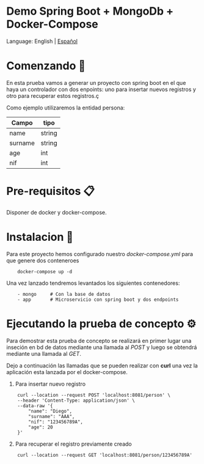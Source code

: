 # Demo Spring Boot + MongoDb + Docker-Compose

Language: English | [Español](docs/README.es-ES.md)

# Comenzando 🚀
En esta prueba vamos a generar un proyecto con spring boot en el que haya un controlador con dos enpoints: uno para insertar nuevos registros y otro para recuperar estos registros.ç

Como ejemplo utilizaremos la entidad persona: 

| Campo | tipo |
| -- | -- |
| name | string |
| surname | string |
| age | int |
| nif | int |

# Pre-requisitos 📋
Disponer de docker y docker-compose.

# Instalacion 🔧
Para este proyecto hemos configurado nuestro *docker-compose.yml* para que genere dos conteneroes 

```
    docker-compose up -d
```

Una vez lanzado tendremos levantados los siguientes contenedores:


````
    - mongo     # Con la base de datos
    - app       # Microservicio con spring boot y dos endpoints
```` 

# Ejecutando la prueba de concepto ⚙️
Para demostrar esta prueba de concepto se realizará en primer lugar una inseción en bd de datos mediante una llamada al *POST* 
y luego se obtendrá mediante una llamada al *GET*.

Dejo a continuación las llamadas que se pueden realizar con **curl** una vez la aplicación esta lanzada por el docker-compose.

1. Para insertar nuevo registro
```
    curl --location --request POST 'localhost:8081/person' \
    --header 'Content-Type: application/json' \
    --data-raw '{
        "name": "Diego",
        "surname": "AAA",
        "nif": "123456789A",
        "age": 20
    }'
```

2. Para recuperar el registro previamente creado
```
    curl --location --request GET 'localhost:8081/person/123456789A'
```

